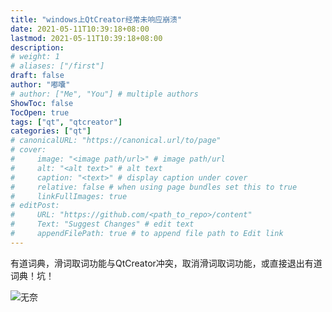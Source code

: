 ```yaml
---
title: "windows上QtCreator经常未响应崩溃"
date: 2021-05-11T10:39:18+08:00
lastmod: 2021-05-11T10:39:18+08:00
description:
# weight: 1
# aliases: ["/first"]
draft: false
author: "嘟囔"
# author: ["Me", "You"] # multiple authors
ShowToc: false
TocOpen: true
tags: ["qt", "qtcreator"]
categories: ["qt"]
# canonicalURL: "https://canonical.url/to/page"
# cover:
#     image: "<image path/url>" # image path/url
#     alt: "<alt text>" # alt text
#     caption: "<text>" # display caption under cover
#     relative: false # when using page bundles set this to true
#     linkFullImages: true
# editPost:
#     URL: "https://github.com/<path_to_repo>/content"
#     Text: "Suggest Changes" # edit text
#     appendFilePath: true # to append file path to Edit link
---
```

有道词典，滑词取词功能与QtCreator冲突，取消滑词取词功能，或直接退出有道词典！坑！

![无奈](/images/post/qtcreator-crush.jpeg)